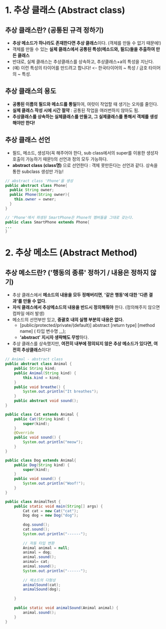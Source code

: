 # 1. 추상 클래스 (Abstract class)

## 추상 클래스란? (공통된 규격 정하기)
  - **추상 메소드가 하나라도 존재한다면 추상 클래스**이다. (객체를 만들 수 없기 때문에!)
  - 객체를 만들 수 있는 **실체 클래스에서 공통된 특성(메소드와, 필드)들을 추출하여 만든 클래스**
  - 반대로, 실체 클래스는 추상클래스를 상속하고, 추상클래스+a의 특성을 지닌다.
  - (예) 이런 특성의 타이어를 만드려고 합니다! <- 한국타이어의 ~ 특성 / 금호 타이어의 ~ 특성.
  
## 추상 클래스의 용도
  - **공통된 이름의 필드와 메소드를 통일**하여, 여럿이 작업할 때 생기는 오차를 줄인다.
  - **실체 클래스 작성 시에 시간 절약** : 공통된 작업을 여러번하지 않아도 됨.
  - **추상클래스를 상속하는 실체클래스를 만들고, 그 실제클래스를 통해서 객체를 생성해야만 한다!**

## 추상 클래스 선언
  - 필드, 메소드, 생성자(꼭 해주어야 한다, sub class에서의 super를 이용한 생성자 호출이 가능하기 때문!)의 선언과 정의 모두 가능하다.
  - **abstract class (class명)** 으로 선언한다 : 객체 못만든다는 선언과 같다. 상속을 통한 subclass 생성만 가능!

```java
// abstract class 'Phone'을 생성
public abstract class Phone{
  public String owner;
  public Phone(String owner){
    this.owner = owner;
  }
}

// 'Phone'에서 파생된 SmartPhone은 Phone의 멤버들을 그대로 갖는다.
public class SmartPhone extends Phone{
...
}

```

# 2. 추상 메소드 (Abstract Method)

## 추상 메소드란? ('행동의 종류' 정하기 / 내용은 정하지 않기)
  - 추상 클래스에서 **메소드의 내용을 모두 정해버리면**, **'같은 행동'에 대한 '다른 결과'를 만들 수 없다.**
  - **자식 클래스에서 추상메소드의 내용을 반드시 정의해줘야** 한다. (정의해주지 않으면 컴파일 에러 발생)
  - 메소드의 선언부만 있고, **중괄호 내의 실행 부분의 내용은 없다.**
    - [public/protected/private/(default)] abstract [return type] [method name] ( 타입 변수명 ,,,);
    - **'abstract' 지시자 생략해도 무방**하다.
  - 추상 클래스를 상속했지만, **여전히 내부에 정의되지 않은 추상 메소드가 있다면, 여전히 추상클래스**이다!

```java
// Animal - abstract class
public abstract class Animal {
	public String kind;
	public Animal(String kind) {
		this.kind = kind;
	}
	public void breathe() {
		System.out.println("It breathes");
	}
	public abstract void sound();
}

public class Cat extends Animal {
	public Cat(String kind) {
		super(kind);
	}
	@Override
	public void sound() {
		System.out.println("meow");
	}
}

public class Dog extends Animal{
	public Dog(String kind) {
		super(kind);
	}
	public void sound() {
		System.out.println("Woof!");
	}
}

public class AnimalTest {
	public static void main(String[] args) {
		Cat cat = new Cat("cat");
		Dog dog = new Dog("dog");
		
		dog.sound();
		cat.sound();
		System.out.println("------");
		
		// 자동 타입 변환
		Animal animal = null;
		animal = dog;
		animal.sound();
		animal= cat;
		animal.sound();
		System.out.println("------");
		
		// 메소드의 다형성
		animalSound(cat);
		animalSound(dog);
		
	}
	
	public static void animalSound(Animal animal) {
		animal.sound();
	}
}
```






